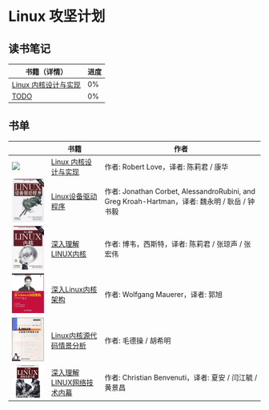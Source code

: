 # Linux 攻坚计划

## 读书笔记

| 书籍（详情） | 进度 |
|----|----|
| [Linux 内核设计与实现](https://github.com/developer-learning/learning-linux/issues/1) | 0% |
| [TODO]((https://github.com/developer-learning/learning-linux/issues)) | 0% |

## 书单

|| 书籍 | 作者 |
|----|----|----|
|<img src="/books/linux-kernel-development-3rd.jpg" width="150px;"/>|[Linux 内核设计与实现](https://book.douban.com/subject/6097773/) | 作者: Robert Love，译者: 陈莉君 / 康华 |
|<img src="/books/linux-device-drivers-3rd.jpg" width="150px;"/>|[Linux设备驱动程序](https://book.douban.com/subject/1723151/) | 作者: Jonathan Corbet, AlessandroRubini, and Greg Kroah-Hartman，译者:  魏永明 / 耿岳 / 钟书毅 |
|<img src="/books/understanding-the-linux-kernel.jpg" width="150px;"/>|[深入理解LINUX内核](https://book.douban.com/subject/2287506/) | 作者: 博韦，西斯特，译者: 陈莉君 / 张琼声 / 张宏伟 |
|<img src="/books/professional-linux-kernel-architecture.jpg" width="150px;"/>|[深入Linux内核架构](https://book.douban.com/subject/4843567/) | 作者: Wolfgang Mauerer，译者: 郭旭 |
|<img src="/books/linux-kernel-source-code-scenario-analysis.jpg" width="150px;"/>|[Linux内核源代码情景分析](https://book.douban.com/subject/1231584/) | 作者: 毛德操 / 胡希明 |
|<img src="/books/understanding-linux-network-internals.jpg" width="150px;"/>|[深入理解LINUX网络技术内幕](https://book.douban.com/subject/4015134/) | 作者: Christian Benvenuti，译者: 夏安 / 闫江毓 / 黄景昌 |
